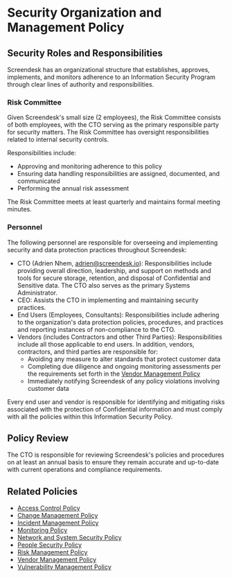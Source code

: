 # Security Organization and Management Policy

## Security Roles and Responsibilities

Screendesk has an organizational structure that establishes, approves, implements, and monitors adherence to an Information Security Program through clear lines of authority and responsibilities.

### Risk Committee

Given Screendesk's small size (2 employees), the Risk Committee consists of both employees, with the CTO serving as the primary responsible party for security matters. The Risk Committee has oversight responsibilities related to internal security controls. 

Responsibilities include:

- Approving and monitoring adherence to this policy
- Ensuring data handling responsibilities are assigned, documented, and communicated
- Performing the annual risk assessment

The Risk Committee meets at least quarterly and maintains formal meeting minutes.

### Personnel

The following personnel are responsible for overseeing and implementing security and data protection practices throughout Screendesk:

- CTO (Adrien Nhem, adrien@screendesk.io): Responsibilities include providing overall direction, leadership, and support on methods and tools for secure storage, retention, and disposal of Confidential and Sensitive data. The CTO also serves as the primary Systems Administrator.
- CEO: Assists the CTO in implementing and maintaining security practices.
- End Users (Employees, Consultants): Responsibilities include adhering to the organization's data protection policies, procedures, and practices and reporting instances of non-compliance to the CTO.
- Vendors (includes Contractors and other Third Parties): Responsibilities include all those applicable to end users. In addition, vendors, contractors, and third parties are responsible for:
  - Avoiding any measure to alter standards that protect customer data
  - Completing due diligence and ongoing monitoring assessments per the requirements set forth in the [Vendor Management Policy](vendor-management.md)
  - Immediately notifying Screendesk of any policy violations involving customer data

Every end user and vendor is responsible for identifying and mitigating risks associated with the protection of Confidential information and must comply with all the policies within this Information Security Policy.

## Policy Review

The CTO is responsible for reviewing Screendesk's policies and procedures on at least an annual basis to ensure they remain accurate and up-to-date with current operations and compliance requirements.

## Related Policies

- [Access Control Policy](access-control.md)
- [Change Management Policy](change-management.md)
- [Incident Management Policy](incident-management.md)
- [Monitoring Policy](monitoring.md)
- [Network and System Security Policy](network-and-system.md)
- [People Security Policy](people-security.md)
- [Risk Management Policy](risk-management.md)
- [Vendor Management Policy](vendor-management.md)
- [Vulnerability Management Policy](vulnerability-management.md)